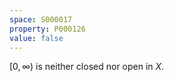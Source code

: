 ```yaml
---
space: S000017
property: P000126
value: false
---
```


$[0, \infty)$ is neither closed nor open in $X$.
